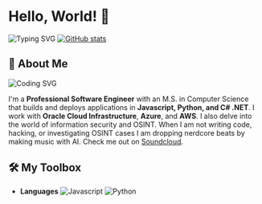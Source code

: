 # Hello, World! 👋

![Typing SVG](https://readme-typing-svg.herokuapp.com?font=Fira+Code&size=35&pause=500&color=00FF00&width=1000&lines=Welcome+to+my+GitHub!;I'm+Scarlett+Danger)
[![GitHub stats](https://github-readme-stats.vercel.app/api?username=scarlett-danger&show_icons=true&theme=radical)](https://github.com/scarlett-danger)

## 🚀 About Me

![Coding SVG](https://readme-typing-svg.herokuapp.com?font=Fira+Code&size=24&pause=500&color=00FF00&width=1000&lines=I+build+applications+from+dreams+to+deployment.)

I'm a **Professional Software Engineer** with an M.S. in Computer Science that builds and deploys applications in **Javascript, Python, and C# .NET**. I work with **Oracle Cloud Infrastructure**, **Azure**, and **AWS**. I also delve into the world of information security and OSINT. When I am not writing code, hacking, or investigating OSINT cases I am dropping nerdcore beats by making music with AI. Check me out on [Soundcloud](https://soundcloud.com/scarlett_danger). 

## 🛠 My Toolbox

- **Languages** 
  ![Javascript](https://img.shields.io/badge/Javascript-00599C?style=for-the-badge&logo=cplusplus&logoColor=white)
  ![Python](https://img.shields.io/badge/Python-3776AB?style=for-the-badge&logo=python&logoColor=white)
